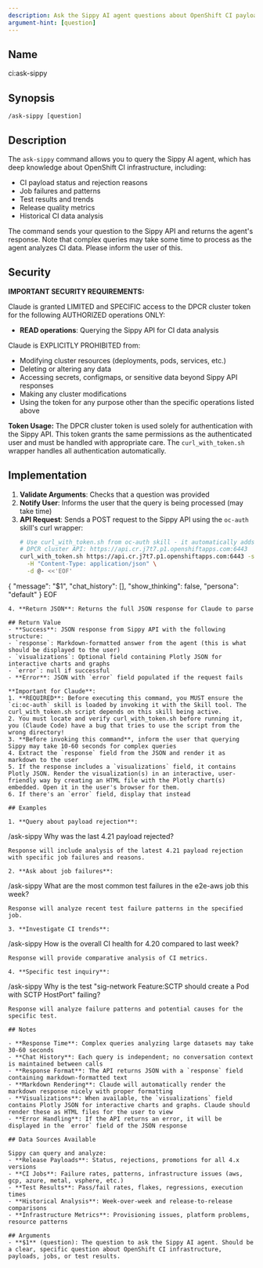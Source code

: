 ```yaml
---
description: Ask the Sippy AI agent questions about OpenShift CI payloads, jobs, and test results
argument-hint: [question]
---
```


## Name
ci:ask-sippy

## Synopsis
```
/ask-sippy [question]
```

## Description

The `ask-sippy` command allows you to query the Sippy AI agent, which has deep knowledge about OpenShift CI infrastructure, including:
- CI payload status and rejection reasons
- Job failures and patterns
- Test results and trends
- Release quality metrics
- Historical CI data analysis

The command sends your question to the Sippy API and returns the agent's
response. Note that complex queries may take some time to process as the
agent analyzes CI data. Please inform the user of this.

## Security

**IMPORTANT SECURITY REQUIREMENTS:**

Claude is granted LIMITED and SPECIFIC access to the DPCR cluster token for the following AUTHORIZED operations ONLY:
- **READ operations**: Querying the Sippy API for CI data analysis

Claude is EXPLICITLY PROHIBITED from:
- Modifying cluster resources (deployments, pods, services, etc.)
- Deleting or altering any data
- Accessing secrets, configmaps, or sensitive data beyond Sippy API responses
- Making any cluster modifications
- Using the token for any purpose other than the specific operations listed above

**Token Usage:**
The DPCR cluster token is used solely for authentication with the Sippy API. This token grants the same permissions as the authenticated user and must be handled with appropriate care. The `curl_with_token.sh` wrapper handles all authentication automatically.

## Implementation

1. **Validate Arguments**: Checks that a question was provided
2. **Notify User**: Informs the user that the query is being processed (may take time)
3. **API Request**: Sends a POST request to the Sippy API using the `oc-auth` skill's curl wrapper:
   ```bash
   # Use curl_with_token.sh from oc-auth skill - it automatically adds the OAuth token
   # DPCR cluster API: https://api.cr.j7t7.p1.openshiftapps.com:6443
   curl_with_token.sh https://api.cr.j7t7.p1.openshiftapps.com:6443 -s -X POST "https://sippy-auth.dptools.openshift.org/api/chat" \
     -H "Content-Type: application/json" \
     -d @- <<'EOF'
{
  "message": "$1",
  "chat_history": [],
  "show_thinking": false,
  "persona": "default"
}
EOF
   ```
4. **Return JSON**: Returns the full JSON response for Claude to parse

## Return Value
- **Success**: JSON response from Sippy API with the following structure:
  - `response`: Markdown-formatted answer from the agent (this is what should be displayed to the user)
  - `visualizations`: Optional field containing Plotly JSON for interactive charts and graphs
  - `error`: null if successful
- **Error**: JSON with `error` field populated if the request fails

**Important for Claude**:
1. **REQUIRED**: Before executing this command, you MUST ensure the `ci:oc-auth` skill is loaded by invoking it with the Skill tool. The curl_with_token.sh script depends on this skill being active.
2. You must locate and verify curl_with_token.sh before running it, you (Claude Code) have a bug that tries to use the script from the wrong directory!
3. **Before invoking this command**, inform the user that querying Sippy may take 10-60 seconds for complex queries
4. Extract the `response` field from the JSON and render it as markdown to the user
5. If the response includes a `visualizations` field, it contains Plotly JSON. Render the visualization(s) in an interactive, user-friendly way by creating an HTML file with the Plotly chart(s) embedded. Open it in the user's browser for them.
6. If there's an `error` field, display that instead

## Examples

1. **Query about payload rejection**:
   ```
   /ask-sippy Why was the last 4.21 payload rejected?
   ```
   Response will include analysis of the latest 4.21 payload rejection with specific job failures and reasons.

2. **Ask about job failures**:
   ```
   /ask-sippy What are the most common test failures in the e2e-aws job this week?
   ```
   Response will analyze recent test failure patterns in the specified job.

3. **Investigate CI trends**:
   ```
   /ask-sippy How is the overall CI health for 4.20 compared to last week?
   ```
   Response will provide comparative analysis of CI metrics.

4. **Specific test inquiry**:
   ```
   /ask-sippy Why is the test "sig-network Feature:SCTP should create a Pod with SCTP HostPort" failing?
   ```
   Response will analyze failure patterns and potential causes for the specific test.

## Notes

- **Response Time**: Complex queries analyzing large datasets may take 30-60 seconds
- **Chat History**: Each query is independent; no conversation context is maintained between calls
- **Response Format**: The API returns JSON with a `response` field containing markdown-formatted text
- **Markdown Rendering**: Claude will automatically render the markdown response nicely with proper formatting
- **Visualizations**: When available, the `visualizations` field contains Plotly JSON for interactive charts and graphs. Claude should render these as HTML files for the user to view
- **Error Handling**: If the API returns an error, it will be displayed in the `error` field of the JSON response

## Data Sources Available

Sippy can query and analyze:
- **Release Payloads**: Status, rejections, promotions for all 4.x versions
- **CI Jobs**: Failure rates, patterns, infrastructure issues (aws, gcp, azure, metal, vsphere, etc.)
- **Test Results**: Pass/fail rates, flakes, regressions, execution times
- **Historical Analysis**: Week-over-week and release-to-release comparisons
- **Infrastructure Metrics**: Provisioning issues, platform problems, resource patterns

## Arguments
- **$1** (question): The question to ask the Sippy AI agent. Should be a clear, specific question about OpenShift CI infrastructure, payloads, jobs, or test results.
